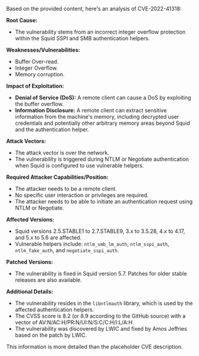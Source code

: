 Based on the provided content, here's an analysis of CVE-2022-41318:

**Root Cause:**
- The vulnerability stems from an incorrect integer overflow protection within the Squid SSPI and SMB authentication helpers.

**Weaknesses/Vulnerabilities:**
- Buffer Over-read.
- Integer Overflow.
- Memory corruption.

**Impact of Exploitation:**
- **Denial of Service (DoS):** A remote client can cause a DoS by exploiting the buffer overflow.
- **Information Disclosure:** A remote client can extract sensitive information from the machine's memory, including decrypted user credentials and potentially other arbitrary memory areas beyond Squid and the authentication helper.

**Attack Vectors:**
- The attack vector is over the network.
- The vulnerability is triggered during NTLM or Negotiate authentication when Squid is configured to use vulnerable helpers.

**Required Attacker Capabilities/Position:**
- The attacker needs to be a remote client.
- No specific user interaction or privileges are required.
-  The attacker needs to be able to initiate an authentication request using NTLM or Negotiate.

**Affected Versions:**
- Squid versions 2.5.STABLE1 to 2.7.STABLE9, 3.x to 3.5.28, 4.x to 4.17, and 5.x to 5.6 are affected.
- Vulnerable helpers include: `ntlm_smb_lm_auth`, `ntlm_sspi_auth`, `ntlm_fake_auth`, and `negotiate_sspi_auth`.

**Patched Versions:**
- The vulnerability is fixed in Squid version 5.7. Patches for older stable releases are also available.

**Additional Details:**
- The vulnerability resides in the `libntlmauth` library, which is used by the affected authentication helpers.
- The CVSS score is 8.2 (or 8.9 according to the GitHub source) with a vector of AV:N/AC:H/PR:N/UI:N/S:C/C:H/I:L/A:H.
- The vulnerability was discovered by LWIC and fixed by Amos Jeffries based on the patch by LWIC.

This information is more detailed than the placeholder CVE description.